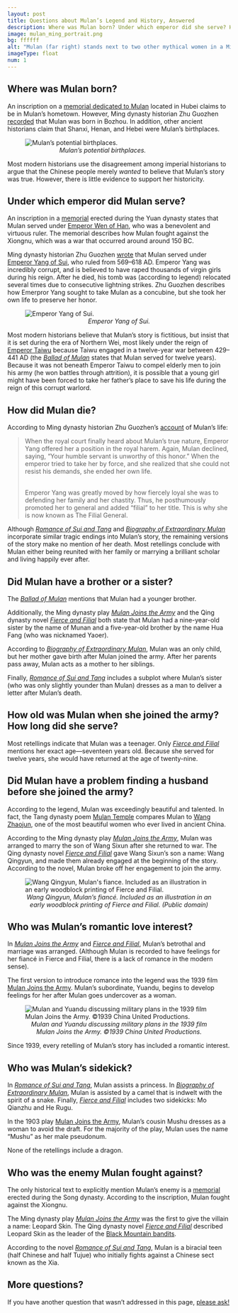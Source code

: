 ```yaml
---
layout: post
title: Questions about Mulan’s Legend and History, Answered
description: Where was Mulan born? Under which emperor did she serve? How did she die? Did she have a brother or a sister? How old was she when she joined the army?
image: mulan_ming_portrait.png
bg: ffffff
alt: "Mulan (far right) stands next to two other mythical women in a Ming dynasty portrait (Public domain)."
imageType: float
num: 1
---
```


<h2>Where was Mulan born?</h2>

An inscription on a [memorial dedicated to Mulan](/pages/yuan/memorial_filial_general) located in Hubei claims to be in Mulan’s hometown. However, Ming dynasty historian Zhu Guozhen [recorded](/pages/ming/women_generals) that Mulan was born in Bozhou. In addition, other ancient historians claim that Shanxi, Henan, and Hebei were Mulan’s birthplaces.

<figure  class="float right" style="max-width: 350px;" >
	<img  class="fillimg" style="max-width: 350px;" src="/assets/images/articles/faq/mulan_birthplaces.png" alt="Mulan’s potential birthplaces." />
	<figcaption style="text-align: center;"><i>Mulan’s potential birthplaces.</i></figcaption>
</figure>

Most modern historians use the disagreement among imperial historians to argue that the Chinese people merely *wanted* to believe that Mulan’s story was true. However, there is little evidence to support her historicity.

<h2>Under which emperor did Mulan serve?</h2>

An inscription in a [memorial](/pages/yuan/memorial_filial_general) erected during the Yuan dynasty states that Mulan served under [Emperor Wen of Han](https://en.wikipedia.org/wiki/Emperor_Wen_of_Han), who was a benevolent and virtuous ruler. The memorial describes how Mulan fought against the Xiongnu, which was a war that occurred around around 150 BC.

Ming dynasty historian Zhu Guozhen [wrote](/pages/ming/women_generals) that Mulan served under [Emperor Yang of Sui](https://en.wikipedia.org/wiki/Emperor_Yang_of_Sui), who ruled from 569–618 AD. Emperor Yang was incredibly corrupt, and is believed to have raped thousands of virgin girls during his reign. After he died, his tomb was (according to legend) relocated several times due to consecutive lightning strikes. Zhu Guozhen describes how Emerpror Yang sought to take Mulan as a concubine, but she took her own life to preserve her honor.

<figure  class="float left" style="max-width: 450px;" >
	<img  class="fillimg" src="/assets/images/articles/faq/emperor_yang_of_sui.jpg" alt="Emperor Yang of Sui." />
	<figcaption style="text-align: center;"><i>Emperor Yang of Sui.</i></figcaption>
</figure>

Most modern historians believe that Mulan’s story is fictitious, but insist that it is set during the era of Northern Wei, most likely under the reign of [Emperor Taiwu](https://en.wikipedia.org/wiki/Emperor_Taiwu_of_Northern_Wei) because Taiwu engaged in a twelve-year war between 429–441 AD (the *[Ballad of Mulan](/pages/northern_wei/ballad_of_mulan)* states that Mulan served for twelve years). Because it was not beneath Emperor Taiwu to compel elderly men to join his army (he won battles through attrition), it is possible that a young girl might have been forced to take her father’s place to save his life during the reign of this corrupt warlord.

<h2>How did Mulan die?</h2>

According to Ming dynasty historian Zhu Guozhen’s [account](/pages/ming/women_generals) of Mulan’s life:

<blockquote>
When the royal court finally heard about Mulan’s true nature, Emperor Yang offered her a position in the royal harem. Again, Mulan declined, saying, “Your humble servant is unworthy of this honor.” When the emperor tried to take her by force, and she realized that she could not resist his demands, she ended her own life.<br /><br />

Emperor Yang was greatly moved by how fiercely loyal she was to defending her family and her chastity. Thus, he posthumously promoted her to general and added “filial” to her title. This is why she is now known as The Filial General.
</blockquote>

Although *[Romance of Sui and Tang](/pages/qing/romance_of_sui_and_tang)* and *[Biography of Extraordinary Mulan](/pages/qing/biography_of_extraordinary_mulan)* incorporate similar tragic endings into Mulan’s story, the remaining versions of the story make no mention of her death. Most retellings conclude with Mulan either being reunited with her family or marrying a brilliant scholar and living happily ever after.


<h2>Did Mulan have a brother or a sister?</h2>

The *[Ballad of Mulan](/pages/northern_wei/ballad_of_mulan)* mentions that Mulan had a younger brother.

Additionally, the Ming dynasty play *[Mulan Joins the Army](/pages/ming/mulan_joins_the_army_xu_wei)* and the Qing dynasty novel *[Fierce and Filial](/pages/qing/fierce_and_filial)* both state that Mulan had a nine-year-old sister by the name of Munan and a five-year-old brother by the name Hua Fang (who was nicknamed Yaoer).

According to *[Biography of Extraordinary Mulan](/pages/qing/biography_of_extraordinary_mulan)*, Mulan was an only child, but her mother gave birth after Mulan joined the army. After her parents pass away, Mulan acts as a mother to her siblings.

Finally, *[Romance of Sui and Tang](/pages/qing/romance_of_sui_and_tang)* includes a subplot where Mulan’s sister (who was only slightly younder than Mulan) dresses as a man to deliver a letter after Mulan’s death.

<h2>How old was Mulan when she joined the army? How long did she serve?</h2>

Most retellings indicate that Mulan was a teenager. Only *[Fierce and Filial](/pages/qing/fierce_and_filial)* mentions her exact age—seventeen years old. Because she served for twelve years, she would have returned at the age of twenty-nine.

<h2>Did Mulan have a problem finding a husband before she joined the army?</h2>

According to the legend, Mulan was exceedingly beautiful and talented. In fact, the Tang dynasty poem [Mulan Temple](/pages/tang/mulan_temple_du_mu) compares Mulan to [Wang Zhaojun](https://www.theepochtimes.com/wang-zhaojun-beauty-of-peace_1069045.html), one of the most beautiful women who ever lived in ancient China.

According to the Ming dynasty play *[Mulan Joins the Army](/pages/ming/mulan_joins_the_army_xu_wei)*, Mulan was arranged to marry the son of Wang Sixun after she returned to war. The Qing dynasty novel *[Fierce and Filial](/pages/qing/fierce_and_filial)* gave Wang Sixun’s son a name: Wang Qingyun, and made them already engaged at the beginning of the story. According to the novel, Mulan broke off her engagement to join the army.

<figure class="float right" style="max-width:450px;">
<img class="fillimg" src="/assets/images/articles/fiercely_filial/wang_qingyun_hua_mulans_fiance.png" alt="Wang Qingyun, Mulan's fiance. Included as an illustration in an early woodblock printing of Fierce and Filial." />
<figcaption style="text-align: center;"><i>Wang Qingyun, Mulan’s fianc&eacute;. Included as an illustration in an early woodblock printing of Fierce and Filial. (Public domain)</i></figcaption>
</figure>

<h2>Who was Mulan’s romantic love interest?</h2>

In *[Mulan Joins the Army](/pages/ming/mulan_joins_the_army_xu_wei)* and *[Fierce and Filial](/pages/qing/fierce_and_filial)*, Mulan’s betrothal and marriage was arranged. (Although Mulan is recorded to have feelings for her fiancé in Fierce and Filial, there is a lack of romance in the modern sense).

The first version to introduce romance into the legend was the 1939 film [Mulan Joins the Army](/pages/post_imperial/mulan_joins_the_army_1939_film). Mulan’s subordinate, Yuandu, begins to develop feelings for her after Mulan goes undercover as a woman.

<figure class="float right" style="max-width: 450px;">
<img class="lazy" src="/assets/images/articles/mulan_joins_the_army_1939/placeholder.jpg" data-src="/assets/images/articles/mulan_joins_the_army_1939/1303/mulan_yuandu_discuss_military_plans.jpg" data-srcset="/assets/images/articles/mulan_joins_the_army_1939/320/mulan_yuandu_discuss_military_plans.jpg 320w, /assets/images/articles/mulan_joins_the_army_1939/640/mulan_yuandu_discuss_military_plans.jpg 640w, /assets/images/articles/mulan_joins_the_army_1939/960/mulan_yuandu_discuss_military_plans.jpg 960w, /assets/images/articles/mulan_joins_the_army_1939/1303/mulan_yuandu_discuss_military_plans.jpg 1303w" alt="Mulan and Yuandu discussing military plans in the 1939 film Mulan Joins the Army. ©1939 China United Productions." />
<figcaption style="text-align: center;"><i>Mulan and Yuandu discussing military plans in the 1939 film Mulan Joins the Army. ©1939 China United Productions.</i></figcaption>
</figure>

Since 1939, every retelling of Mulan’s story has included a romantic interest.


<h2>Who was Mulan’s sidekick?</h2>

In *[Romance of Sui and Tang](/pages/qing/romance_of_sui_and_tang)*, Mulan assists a princess. In *[Biography of Extraordinary Mulan](/pages/qing/biography_of_extraordinary_mulan)*, Mulan is assisted by a camel that is indwelt with the spirit of a snake. Finally, *[Fierce and Filial](/pages/qing/fierce_and_filial)* includes two sidekicks: Mo Qianzhu and He Rugu.

In the 1903 play [Mulan Joins the Army](/pages/qing/mulan_joins_the_army_1903), Mulan’s cousin Mushu dresses as a woman to avoid the draft. For the majority of the play, Mulan uses the name “Mushu” as her male pseudonum.

None of the retellings include a dragon.


<h2>Who was the enemy Mulan fought against?</h2>

The only historical text to explicitly mention Mulan’s enemy is a [memorial](/pages/yuan/memorial_filial_general) erected during the Song dynasty. According to the inscription, Mulan fought against the Xiongnu.

The Ming dynasty play *[Mulan Joins the Army](/pages/ming/mulan_joins_the_army_xu_wei)* was the first to give the villain a name: Leopard Skin. The Qing dynasty novel *[Fierce and Filial](/pages/qing/fierce_and_filial)* described Leopard Skin as the leader of the [Black Mountain bandits](https://en.wikipedia.org/wiki/Heishan_bandits).

According to the novel *[Romance of Sui and Tang](/pages/qing/romance_of_sui_and_tang)*, Mulan is a biracial teen (half Chinese and half Tujue) who initially fights against a Chinese sect known as the Xia.

<h2>More questions?</h2>

If you have another question that wasn’t addressed in this page, [please ask!](/pages/overview/ask_question)

<script type="text/javascript" src="/assets/js/float.js"></script>

